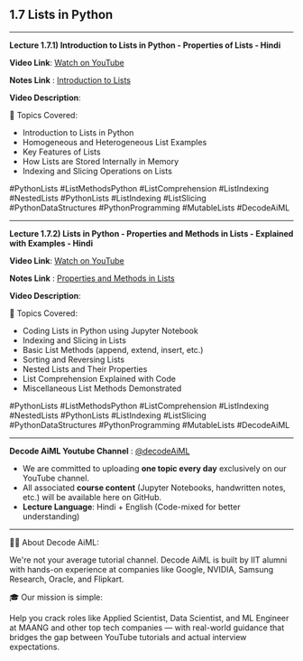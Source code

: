 ## 1.7 Lists in Python

---

**Lecture 1.7.1) Introduction to Lists in Python - Properties of Lists - Hindi**

**Video Link**: [Watch on YouTube](https://youtu.be/EmEfOyz-Ggc?si=LZvGmuZ6U1Ag67m0)

**Notes Link** : [Introduction to Lists](https://github.com/Decode-AI-By-Sanjeev/Decode-AiML/tree/main/Section%2001%20-%20Decode%20Python%20for%20ML%20A2Z/1.07%20Lists%20in%20Python)


**Video Description**:

📘 Topics Covered:
- Introduction to Lists in Python
- Homogeneous and Heterogeneous List Examples
- Key Features of Lists
- How Lists are Stored Internally in Memory
- Indexing and Slicing Operations on Lists

#PythonLists #ListMethodsPython #ListComprehension #ListIndexing #NestedLists #PythonLists #ListIndexing #ListSlicing #PythonDataStructures #PythonProgramming #MutableLists #DecodeAiML

---

**Lecture 1.7.2) Lists in Python - Properties and Methods in Lists - Explained with Examples - Hindi**

**Video Link**: [Watch on YouTube](https://youtu.be/H8L4ZGSsghQ?si=3toQ24M26PCxGruB)

**Notes Link** : [Properties and Methods in Lists](https://github.com/Decode-AI-By-Sanjeev/Decode-AiML/tree/main/Section%2001%20-%20Decode%20Python%20for%20ML%20A2Z/1.06%20Strings%20in%20Python)


**Video Description**:

📘 Topics Covered:
- Coding Lists in Python using Jupyter Notebook
- Indexing and Slicing in Lists
- Basic List Methods (append, extend, insert, etc.)
- Sorting and Reversing Lists
- Nested Lists and Their Properties
- List Comprehension Explained with Code
- Miscellaneous List Methods Demonstrated

#PythonLists #ListMethodsPython #ListComprehension #ListIndexing #NestedLists #PythonLists #ListIndexing #ListSlicing #PythonDataStructures #PythonProgramming #MutableLists #DecodeAiML

---

**Decode AiML Youtube Channel** : [@decodeAiML](https://www.youtube.com/@decodeAiML)
- We are committed to uploading **one topic every day** exclusively on our YouTube channel.
- All associated **course content** (Jupyter Notebooks, handwritten notes, etc.) will be available here on GitHub.
- **Lecture Language**: Hindi + English (Code-mixed for better understanding)

---
👨‍💻 About Decode AiML:

We're not your average tutorial channel. Decode AiML is built by IIT alumni with hands-on experience at companies like Google, NVIDIA, Samsung Research, Oracle, and Flipkart.

🎓 Our mission is simple:

Help you crack roles like Applied Scientist, Data Scientist, and ML Engineer at MAANG and other top tech companies — with real-world guidance that bridges the gap between YouTube tutorials and actual interview expectations.




